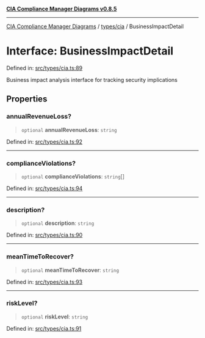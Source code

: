 [**CIA Compliance Manager Diagrams v0.8.5**](../../../README.md)

***

[CIA Compliance Manager Diagrams](../../../modules.md) / [types/cia](../README.md) / BusinessImpactDetail

# Interface: BusinessImpactDetail

Defined in: [src/types/cia.ts:89](https://github.com/Hack23/cia-compliance-manager/blob/eca22610f41e5f6b6c0cece88769b1ffbe9db4bd/src/types/cia.ts#L89)

Business impact analysis interface for tracking security implications

## Properties

### annualRevenueLoss?

> `optional` **annualRevenueLoss**: `string`

Defined in: [src/types/cia.ts:92](https://github.com/Hack23/cia-compliance-manager/blob/eca22610f41e5f6b6c0cece88769b1ffbe9db4bd/src/types/cia.ts#L92)

***

### complianceViolations?

> `optional` **complianceViolations**: `string`[]

Defined in: [src/types/cia.ts:94](https://github.com/Hack23/cia-compliance-manager/blob/eca22610f41e5f6b6c0cece88769b1ffbe9db4bd/src/types/cia.ts#L94)

***

### description?

> `optional` **description**: `string`

Defined in: [src/types/cia.ts:90](https://github.com/Hack23/cia-compliance-manager/blob/eca22610f41e5f6b6c0cece88769b1ffbe9db4bd/src/types/cia.ts#L90)

***

### meanTimeToRecover?

> `optional` **meanTimeToRecover**: `string`

Defined in: [src/types/cia.ts:93](https://github.com/Hack23/cia-compliance-manager/blob/eca22610f41e5f6b6c0cece88769b1ffbe9db4bd/src/types/cia.ts#L93)

***

### riskLevel?

> `optional` **riskLevel**: `string`

Defined in: [src/types/cia.ts:91](https://github.com/Hack23/cia-compliance-manager/blob/eca22610f41e5f6b6c0cece88769b1ffbe9db4bd/src/types/cia.ts#L91)
